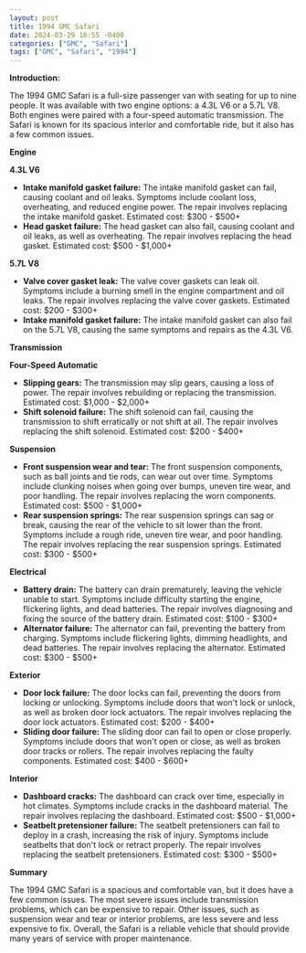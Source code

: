 ```yaml
---
layout: post
title: 1994 GMC Safari
date: 2024-03-29 16:55 -0400
categories: ["GMC", "Safari"]
tags: ["GMC", "Safari", "1994"]
---
```

**Introduction:**

The 1994 GMC Safari is a full-size passenger van with seating for up to nine people. It was available with two engine options: a 4.3L V6 or a 5.7L V8. Both engines were paired with a four-speed automatic transmission. The Safari is known for its spacious interior and comfortable ride, but it also has a few common issues.

**Engine**

**4.3L V6**

* **Intake manifold gasket failure:** The intake manifold gasket can fail, causing coolant and oil leaks. Symptoms include coolant loss, overheating, and reduced engine power. The repair involves replacing the intake manifold gasket. Estimated cost: $300 - $500+
* **Head gasket failure:** The head gasket can also fail, causing coolant and oil leaks, as well as overheating. The repair involves replacing the head gasket. Estimated cost: $500 - $1,000+

**5.7L V8**

* **Valve cover gasket leak:** The valve cover gaskets can leak oil. Symptoms include a burning smell in the engine compartment and oil leaks. The repair involves replacing the valve cover gaskets. Estimated cost: $200 - $300+
* **Intake manifold gasket failure:** The intake manifold gasket can also fail on the 5.7L V8, causing the same symptoms and repairs as the 4.3L V6.

**Transmission**

**Four-Speed Automatic**

* **Slipping gears:** The transmission may slip gears, causing a loss of power. The repair involves rebuilding or replacing the transmission. Estimated cost: $1,000 - $2,000+
* **Shift solenoid failure:** The shift solenoid can fail, causing the transmission to shift erratically or not shift at all. The repair involves replacing the shift solenoid. Estimated cost: $200 - $400+

**Suspension**

* **Front suspension wear and tear:** The front suspension components, such as ball joints and tie rods, can wear out over time. Symptoms include clunking noises when going over bumps, uneven tire wear, and poor handling. The repair involves replacing the worn components. Estimated cost: $500 - $1,000+
* **Rear suspension springs:** The rear suspension springs can sag or break, causing the rear of the vehicle to sit lower than the front. Symptoms include a rough ride, uneven tire wear, and poor handling. The repair involves replacing the rear suspension springs. Estimated cost: $300 - $500+

**Electrical**

* **Battery drain:** The battery can drain prematurely, leaving the vehicle unable to start. Symptoms include difficulty starting the engine, flickering lights, and dead batteries. The repair involves diagnosing and fixing the source of the battery drain. Estimated cost: $100 - $300+
* **Alternator failure:** The alternator can fail, preventing the battery from charging. Symptoms include flickering lights, dimming headlights, and dead batteries. The repair involves replacing the alternator. Estimated cost: $300 - $500+

**Exterior**

* **Door lock failure:** The door locks can fail, preventing the doors from locking or unlocking. Symptoms include doors that won't lock or unlock, as well as broken door lock actuators. The repair involves replacing the door lock actuators. Estimated cost: $200 - $400+
* **Sliding door failure:** The sliding door can fail to open or close properly. Symptoms include doors that won't open or close, as well as broken door tracks or rollers. The repair involves replacing the faulty components. Estimated cost: $400 - $600+

**Interior**

* **Dashboard cracks:** The dashboard can crack over time, especially in hot climates. Symptoms include cracks in the dashboard material. The repair involves replacing the dashboard. Estimated cost: $500 - $1,000+
* **Seatbelt pretensioner failure:** The seatbelt pretensioners can fail to deploy in a crash, increasing the risk of injury. Symptoms include seatbelts that don't lock or retract properly. The repair involves replacing the seatbelt pretensioners. Estimated cost: $300 - $500+

**Summary**

The 1994 GMC Safari is a spacious and comfortable van, but it does have a few common issues. The most severe issues include transmission problems, which can be expensive to repair. Other issues, such as suspension wear and tear or interior problems, are less severe and less expensive to fix. Overall, the Safari is a reliable vehicle that should provide many years of service with proper maintenance.
